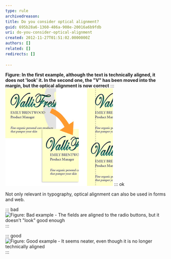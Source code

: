 ```yaml
---
type: rule
archivedreason: 
title: Do you consider optical alignment?
guid: 695b28a6-1360-486a-908e-20016a6b9fdb
uri: do-you-consider-optical-alignment
created: 2012-11-27T01:51:02.0000000Z
authors: []
related: []
redirects: []

---
```


**Figure: In the first example, although the text is technically aligned, it does not 'look' it. In the second one, the "V" has been moved into the margin, but the optical alignment is now correct** 
:::
![](../../assets/opticalalignment.jpg)
::: ok 
<!--endintro-->

Not only relevant in typography, optical alignment can also be used in forms and web.

::: bad  
![Figure: Bad example - The fields are aligned to the radio buttons, but it doesn't "look" good enough](../../assets/bad\_opticalalignment.jpg)  
:::

::: good  
![Figure: Good example - It seems neater, even though it is no longer technically aligned](../../assets/good\_opticalalignment.png)  
:::
